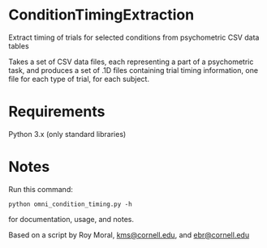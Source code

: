 # ConditionTimingExtraction
 Extract timing of trials for selected conditions from psychometric CSV data tables

 Takes a set of CSV data files, each representing a part of a psychometric task, and produces a set of .1D files containing trial timing information, one file for each type of trial, for each subject.

# Requirements
 Python 3.x (only standard libraries)

# Notes
Run this command:

```python omni_condition_timing.py -h```

for documentation, usage, and notes.

Based on a script by Roy Moral, kms@cornell.edu, and ebr@cornell.edu

